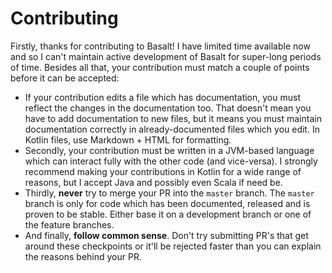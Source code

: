 # Contributing

Firstly, thanks for contributing to Basalt! I have limited time available now and so I can't maintain active development of
Basalt for super-long periods of time. Besides all that, your contribution must match a couple of points before it can be accepted:

* If your contribution edits a file which has documentation, you must reflect the changes in the documentation too. That doesn't
mean you have to add documentation to new files, but it means you must maintain documentation correctly in already-documented files
which you edit. In Kotlin files, use Markdown + HTML for formatting.
* Secondly, your contribution must be written in a JVM-based language which can interact fully with the other code (and vice-versa).
I strongly recommend making your contributions in Kotlin for a wide range of reasons, but I accept Java and possibly even Scala
if need be.
* Thirdly, **never** try to merge your PR into the `master` branch. The `master` branch is only for code which has been
documented, released and is proven to be stable. Either base it on a development branch or one of the feature branches.
* And finally, **follow common sense**. Don't try submitting PR's that get around these checkpoints or it'll be rejected faster than
you can explain the reasons behind your PR.